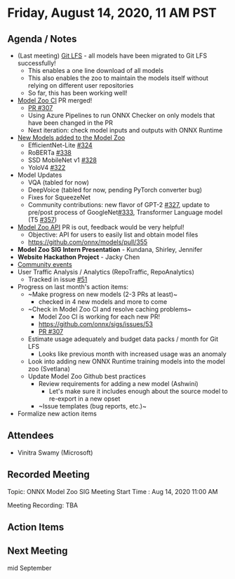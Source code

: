 # Friday, August 14, 2020, 11 AM PST

## Agenda / Notes
* (Last meeting) [Git LFS](https://github.com/onnx/models/issues/271) - all models have been migrated to Git LFS successfully! 
  * This enables a one line download of all models
  * This also enables the zoo to maintain the models itself without relying on different user repositories
  * So far, this has been working well!
* [Model Zoo CI](https://github.com/onnx/sigs/issues/53) PR merged!
  * [PR #307](https://github.com/onnx/models/pull/307)
  * Using Azure Pipelines to run ONNX Checker on only models that have been changed in the PR
  * Next iteration: check model inputs and outputs with ONNX Runtime
* [New Models added to the Model Zoo](https://github.com/onnx/sigs/blob/master/models-tutorials/docs/ProposedModels.md)
  * EfficientNet-Lite [#324](https://github.com/onnx/models/pull/324)
  * RoBERTa [#338](https://github.com/onnx/models/pull/338)
  * SSD MobileNet v1 [#328](https://github.com/onnx/models/pull/328)
  * YoloV4 [#322](https://github.com/onnx/models/pull/322)
* Model Updates
  * VQA (tabled for now)
  * DeepVoice (tabled for now, pending PyTorch converter bug)
  * Fixes for SqueezeNet
  * Community contributions: new flavor of GPT-2 [#327](https://github.com/onnx/models/pull/327), update to pre/post process of GoogleNet[#333](https://github.com/onnx/models/pull/333), Transformer Language model (T5 [#357](https://github.com/onnx/models/pull/357))
* [Model Zoo API](https://github.com/onnx/models/pull/355) PR is out, feedback would be very helpful!
  * Objective: API for users to easily list and obtain model files
  * https://github.com/onnx/models/pull/355
* **Model Zoo SIG Intern Presentation** - Kundana, Shirley, Jennifer
* **Website Hackathon Project** - Jacky Chen
* [Community events](https://github.com/onnx/sigs/blob/master/models-tutorials/docs/CommunityEvents.md)
* User Traffic Analysis / Analytics (RepoTraffic, RepoAnalytics)
  * Tracked in issue [#51](https://github.com/onnx/sigs/issues/51)
* Progress on last month's action items:
  * ~Make progress on new models (2-3 PRs at least)~
    * checked in 4 new models and more to come
  * ~Check in Model Zoo CI and resolve caching problems~
    * Model Zoo CI is working for each new PR!
    * https://github.com/onnx/sigs/issues/53
    * [PR #307](https://github.com/onnx/models/pull/307)
  * Estimate usage adequately and budget data packs / month for Git LFS
    * Looks like previous month with increased usage was an anomaly
  * Look into adding new ONNX Runtime training models into the model zoo (Svetlana)
  * Update Model Zoo Github best practices
    * Review requirements for adding a new model (Ashwini)
      * Let's make sure it includes enough about the source model to re-export in a new opset
    * ~Issue templates (bug reports, etc.)~
* Formalize new action items

## Attendees 
* Vinitra Swamy (Microsoft)

## Recorded Meeting
Topic: ONNX Model Zoo SIG Meeting
Start Time : Aug 14, 2020 11:00 AM

Meeting Recording:
TBA

## Action Items

## Next Meeting
mid September
